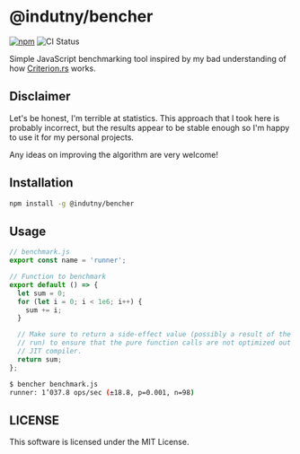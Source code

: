 # @indutny/bencher

[![npm](https://img.shields.io/npm/v/@indutny/bencher)](https://www.npmjs.com/package/@indutny/bencher)
![CI Status](https://github.com/indutny/bencher/actions/workflows/test.yml/badge.svg)

Simple JavaScript benchmarking tool inspired by my bad understanding of how
[Criterion.rs](https://github.com/bheisler/criterion.rs/blob/27642b476837753cbb539f269fbbcbefa815bf00/book/src/analysis.md)
works.

## Disclaimer

Let's be honest, I'm terrible at statistics. This approach that I took here is
probably incorrect, but the results appear to be stable enough so I'm happy to
use it for my personal projects.

Any ideas on improving the algorithm are very welcome!

## Installation

```sh
npm install -g @indutny/bencher
```

## Usage

```js
// benchmark.js
export const name = 'runner';

// Function to benchmark
export default () => {
  let sum = 0;
  for (let i = 0; i < 1e6; i++) {
    sum += i;
  }

  // Make sure to return a side-effect value (possibly a result of the
  // run) to ensure that the pure function calls are not optimized out by the
  // JIT compiler.
  return sum;
};
```

```sh
$ bencher benchmark.js
runner: 1’037.8 ops/sec (±18.8, p=0.001, n=98)
```

## LICENSE

This software is licensed under the MIT License.
